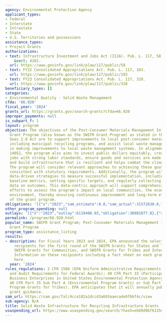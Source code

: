 ```yaml
---
agency: Environmental Protection Agency
applicant_types:
- Federal
- Interstate
- Intrastate
- State
- U.S. Territories and possessions
assistance_types:
- Project Grants
authorizations:
- text: Infrastructure Investment and Jobs Act (IIJA). Pub. L. 117, 58. 33 U.S.C.
    &sect; 4282.
  url: https://www.govinfo.gov/link/plaw/117/public/58
- text: FY22 Consolidated Appropriations Act. Pub. L. 117, 103.
  url: https://www.govinfo.gov/link/plaw/117/public/103
- text: FY23 Consolidated Appropriations Act. Pub. L. 117, 328.
  url: https://www.govinfo.gov/link/plaw/117/public/328
beneficiary_types: []
categories:
- Environmental Quality - Solid Waste Management
cfda: '66.920'
fiscal_year: '2024'
grants_url: https://grants.gov/search-grants?cfda=66.920
improper_payments: null
is_subpart_f: 1
layout: program
objective: The objectives of the Post-Consumer Materials Management Infrastructure
  Grant Program (also known as the SWIFR Grant Program) as stated in the Save Our
  Seas 2.0 Act are to support improvements to local post-consumer materials management,
  including municipal recycling programs, and assist local waste management authorities
  in making improvements to local waste management systems. In alignment with E.O.
  14052, the program also aims to invest public dollars equitably, create high-quality
  jobs with strong labor standards, ensure goods and services are made in America,
  and build infrastructure that is resilient and helps combat the climate crisis.
  The program will consider relevant approaches to achieving these goals and objectives
  consistent with statutory requirements. Additionally, the program will implement
  data-driven strategies to measure successful implementation, including establishing
  baseline metrics, setting specific targets, and regularly collecting and analyzing
  data on outcomes. This data-centric approach will support comprehensive evaluation
  efforts to assess the program's impact on local communities, the economy, and the
  environment, thereby ensuring continuous improvement and long-term effectiveness
  of the grant program.
obligations: '[{"x":"2023","sam_estimate":0.0,"sam_actual":31572630.0,"usa_spending_actual":31572630.0},{"x":"2024","sam_estimate":0.0,"sam_actual":107380219.0,"usa_spending_actual":107380219.0},{"x":"2025","sam_estimate":0.0,"sam_actual":17880244.0,"usa_spending_actual":17201327.0}]'
other_program_spending: null
outlays: '[{"x":"2023","outlay":6119408.03,"obligation":30981077.0},{"x":"2024","outlay":14386792.2,"obligation":117048296.0},{"x":"2025","outlay":775673.33,"obligation":8124803.0}]'
permalink: /program/66.920.html
popular_name: SWIFR Grant Program; Post-Consumer Materials Management Infrastructure
  Grant Program
program_type: assistance_listing
results:
- description: For Fiscal Years 2023 and 2024, EPA announced the selectees and grant
    recipients for the first round of the SWIFR Grants for States and Territories,
    SWIFR Grants for Communities, and SWIFR Grants for Tribes and Intertribal Consortia.
    Information on these recipients including a fact sheet on each grant can be found
    here.
  year: '2024'
rules_regulations: 2 CFR 1500 (EPA Uniform Administrative Requirements, Cost Principles,
  and Audit Requirements for Federal Awards); 40 CFR Part 33 (Participation by Disadvantaged
  Business Enterprises in United States Environmental Protection Agency Programs);
  40 CFR Part 35 Sub Part A (Environmental Program Grants) or Sub Part B (Environmental
  Program Grants for Tribes). EPA anticipates that it will annually publish national
  grant guidance.
sam_url: https://sam.gov/fal/4cca182a1dcc43a693aaecade9f6bf4c/view
sub-agency: N/A
title: Solid Waste Infrastructure for Recycling Infrastructure Grants
usaspending_url: https://www.usaspending.gov/search/?hash=eb89d9bf6135dabb08f85ca2b2bbe5f3
---
```

